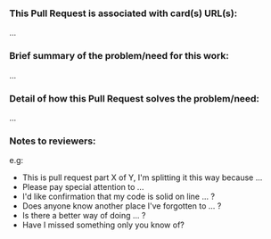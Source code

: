 ### This Pull Request is associated with card(s) URL(s):

...

### Brief summary of the problem/need for this work:

...

### Detail of how this Pull Request solves the problem/need:

...

### Notes to reviewers:

e.g:

- This is pull request part X of Y, I'm splitting it this way because ...
- Please pay special attention to ...
- I'd like confirmation that my code is solid on line ... ?
- Does anyone know another place I've forgotten to ... ?
- Is there a better way of doing ... ?
- Have I missed something only you know of?
